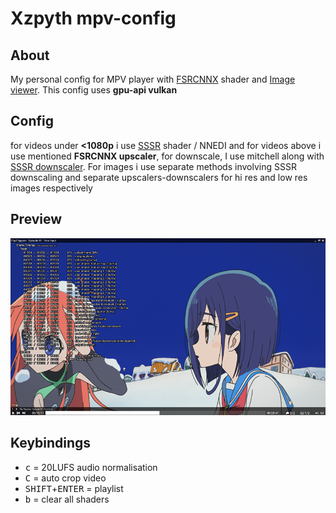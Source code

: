 # Xzpyth mpv-config
## About
My personal config for MPV player with [FSRCNNX](https://github.com/igv/FSRCNN-TensorFlow) shader and [Image viewer](https://github.com/occivink/mpv-image-viewer).
This config uses **gpu-api vulkan**
## Config
for videos under **<1080p** i use [SSSR](https://gist.github.com/igv/2364ffa6e81540f29cb7ab4c9bc05b6b) shader / NNEDI and for videos above i use mentioned **FSRCNNX upscaler**, for downscale, I use mitchell along with [SSSR downscaler](https://gist.github.com/igv/36508af3ffc84410fe39761d6969be10). For images i use separate methods involving SSSR downscaling and separate upscalers-downscalers for hi res and low res images respectively
## Preview
![Alt text](preview.webp?raw=true "Screenshot")
## Keybindings
- <kbd>c</kbd> = 20LUFS audio normalisation
- <kbd>C</kbd> = auto crop video
- <kbd>SHIFT</kbd>+<kbd>ENTER</kbd> = playlist
- <kbd>b</kbd> = clear all shaders
